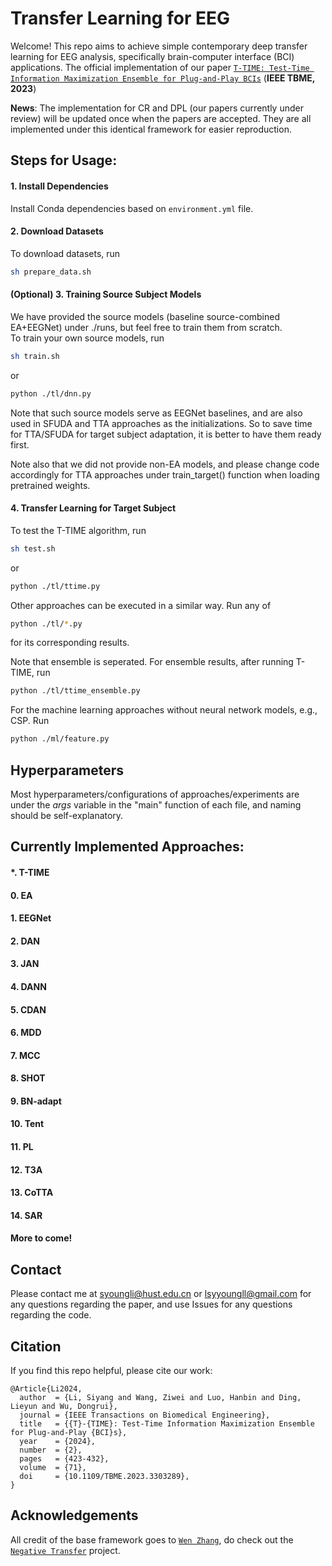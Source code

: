 # Transfer Learning for EEG

Welcome! This repo aims to achieve simple contemporary deep transfer learning for EEG analysis, specifically brain-computer interface (BCI) applications.
The official implementation of our paper [`T-TIME: Test-Time Information Maximization Ensemble for Plug-and-Play BCIs`](https://ieeexplore.ieee.org/abstract/document/10210666) (**IEEE TBME, 2023**)

**News**: The implementation for CR and DPL (our papers currently under review) will be updated once when the papers are accepted. They are all implemented under this identical framework for easier reproduction.

## Steps for Usage:

#### 1. Install Dependencies

Install Conda dependencies based on  `environment.yml` file.

#### 2. Download Datasets

To download datasets, run   
```sh 
sh prepare_data.sh
```   

#### (Optional) 3. Training Source Subject Models

We have provided the source models (baseline source-combined EA+EEGNet) under ./runs, but feel free to train them from scratch.  
To train your own source models, run   
```sh 
sh train.sh
```   
or   
```sh 
python ./tl/dnn.py
```  

Note that such source models serve as EEGNet baselines, and are also used in SFUDA and TTA approaches as the initializations. So to save time for TTA/SFUDA for target subject adaptation, it is better to have them ready first.  

Note also that we did not provide non-EA models, and please change code accordingly for TTA approaches under train_target() function when loading pretrained weights.

#### 4. Transfer Learning for Target Subject

To test the T-TIME algorithm, run   
```sh 
sh test.sh
```   
or   
```sh 
python ./tl/ttime.py
```   

Other approaches can be executed in a similar way. Run any of   
```sh 
python ./tl/*.py
```   
for its corresponding results.

Note that ensemble is seperated. For ensemble results, after running T-TIME, run  
```sh 
python ./tl/ttime_ensemble.py
```   

For the machine learning approaches without neural network models, e.g., CSP. Run   
```sh 
python ./ml/feature.py
```

## Hyperparameters

Most hyperparameters/configurations of approaches/experiments are under the *args* variable in the "main" function of each file, and naming should be self-explanatory.


## Currently Implemented Approaches:

#### *. T-TIME
#### 0. EA
#### 1. EEGNet
#### 2. DAN
#### 3. JAN 
#### 4. DANN
#### 5. CDAN
#### 6. MDD
#### 7. MCC
#### 8. SHOT
#### 9. BN-adapt
#### 10. Tent
#### 11. PL
#### 12. T3A
#### 13. CoTTA
#### 14. SAR
#### More to come!

## Contact

Please contact me at syoungli@hust.edu.cn or lsyyoungll@gmail.com for any questions regarding the paper, and use Issues for any questions regarding the code.

## Citation

If you find this repo helpful, please cite our work:
```
@Article{Li2024,
  author  = {Li, Siyang and Wang, Ziwei and Luo, Hanbin and Ding, Lieyun and Wu, Dongrui},
  journal = {IEEE Transactions on Biomedical Engineering},
  title   = {{T}-{TIME}: Test-Time Information Maximization Ensemble for Plug-and-Play {BCI}s},
  year    = {2024},
  number  = {2},
  pages   = {423-432},
  volume  = {71},
  doi     = {10.1109/TBME.2023.3303289},
}
```

## Acknowledgements

All credit of the base framework goes to [`Wen Zhang`](https://github.com/chamwen), do check out the [`Negative Transfer`](https://github.com/chamwen/NT-Benchmark) project.